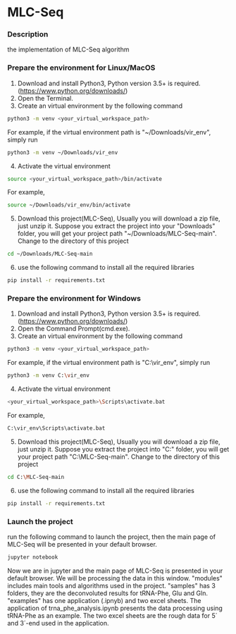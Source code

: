 # MLC-Seq

### Description
the implementation of MLC-Seq algorithm

### Prepare the environment for Linux/MacOS
1. Download and install Python3, Python version 3.5+ is required. (https://www.python.org/downloads/)
2. Open the Terminal.
3. Create an virtual environment by the following command
```Bash
python3 -m venv <your_virtual_workspace_path>
```
For example, if the virtual environment path is "~/Downloads/vir_env", simply run
```Bash
python3 -m venv ~/Downloads/vir_env
```
4. Activate the virtual environment
```Bash
source <your_virtual_workspace_path>/bin/activate
```
For example, 
```Bash
source ~/Downloads/vir_env/bin/activate
```
5. Download this project(MLC-Seq), Usually you will download a zip file, just unzip it. Suppose you extract the project into your "Downloads" folder, you will get your project path "~/Downloads/MLC-Seq-main". Change to the directory of this project
```Bash
cd ~/Downloads/MLC-Seq-main
```
6. use the following command to install all the required libraries
```Bash
pip install -r requirements.txt
```

### Prepare the environment for Windows
1. Download and install Python3, Python version 3.5+ is required. (https://www.python.org/downloads/)
2. Open the Command Prompt(cmd.exe).
3. Create an virtual environment by the following command
```Bash
python3 -m venv <your_virtual_workspace_path>
```
For example, if the virtual environment path is "C:\vir_env", simply run
```Bash
python3 -m venv C:\vir_env
```
4. Activate the virtual environment
```Bash
<your_virtual_workspace_path>\Scripts\activate.bat
```
For example, 
```Bash
C:\vir_env\Scripts\activate.bat
```
5. Download this project(MLC-Seq), Usually you will download a zip file, just unzip it. Suppose you extract the project into "C:\" folder, you will get your project path "C:\MLC-Seq-main". Change to the directory of this project
```Bash
cd C:\MLC-Seq-main
```
6. use the following command to install all the required libraries
```Bash
pip install -r requirements.txt
```
### Launch the project
run the following command to launch the project, then the main page of MLC-Seq will be presented in your default browser.
```Bash
jupyter notebook
```

Now we are in jupyter and the main page of MLC-Seq is presented in your default browser. We will be processing the data in this window. "modules" includes main tools and algorithms used in the project. "samples" has 3 folders, they are the deconvoluted results for tRNA-Phe, Glu and Gln. "examples" has one application (.ipnyb) and two excel sheets. The application of trna_phe_analysis.ipynb presents the data processing using tRNA-Phe as an example. The two excel sheets are the rough data for 5´ and 3´-end used in the application.